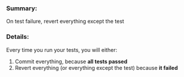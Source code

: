 

### Summary:

On test failure, revert everything except the test


### Details:

Every time you run your tests, you will either:



1. Commit everything, because **all tests passed**
2. Revert everything (or everything except the test) because **it failed**